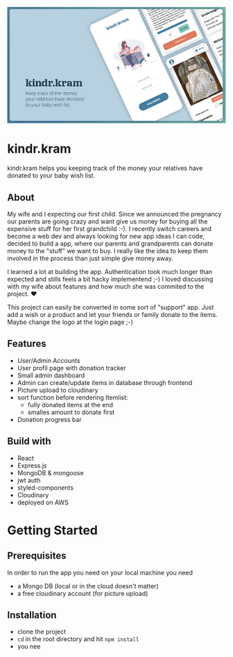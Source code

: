 ![](docs/AppCover.jpg)

# kindr.kram

kindr.kram helps you keeping track of the money your relatives have donated to your baby wish list.

## About

My wife and I expecting our first child. Since we announced the pregnancy our parents are going crazy and want give us money for buying all the expensive stuff for her first grandchild :-). I recently switch careers and become a web dev and always looking for new app ideas I can code, decided to build a app, where our parents and grandparents can donate money to the "stuff" we want to buy. I really like the idea to keep them involved in the process than just simple give money away.

I learned a lot at building the app. Authentication took much longer than expected and stills feels a bit hacky implementend ;-)
I loved discussing with my wife about features and how much she was commited to the project. ❤

This project can easily be converted in some sort of "support" app. Just add a wish or a product and let your friends or family donate to the items. Maybe change the logo at the login page ;-)

## Features

- User/Admin Accounts
- User profil page with donation tracker
- Small admin dashboard
- Admin can create/update items in database through frontend
- Picture upload to cloudinary
- sort function before rendering Itemlist:
  - fully donated items at the end
  - smalles amount to donate first
- Donation progress bar

## Build with

- React
- Express.js
- MongoDB & mongoose
- jwt auth
- styled-components
- Cloudinary
- deployed on AWS

# Getting Started

## Prerequisites

In order to run the app you need on your local machine you need

- a Mongo DB (local or in the cloud doesn't matter)
- a free cloudinary account (for picture upload)

## Installation

- clone the project
- `cd` in the root directory and hit `npm install`
- you nee
